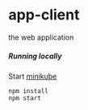 # app-client
the web application

##### Running locally
Start [minikube](https://github.com/codegp/configment)
```
npm install
npm start
```
